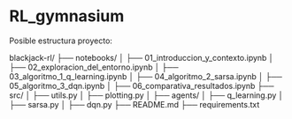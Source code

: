 # RL_gymnasium

Posible estructura proyecto:

blackjack-rl/
├── notebooks/
│   ├── 01_introduccion_y_contexto.ipynb
│   ├── 02_exploracion_del_entorno.ipynb
│   ├── 03_algoritmo_1_q_learning.ipynb
│   ├── 04_algoritmo_2_sarsa.ipynb
│   ├── 05_algoritmo_3_dqn.ipynb
│   ├── 06_comparativa_resultados.ipynb
├── src/
│   ├── utils.py
│   ├── plotting.py
│   ├── agents/
│       ├── q_learning.py
│       ├── sarsa.py
│       ├── dqn.py
├── README.md
├── requirements.txt